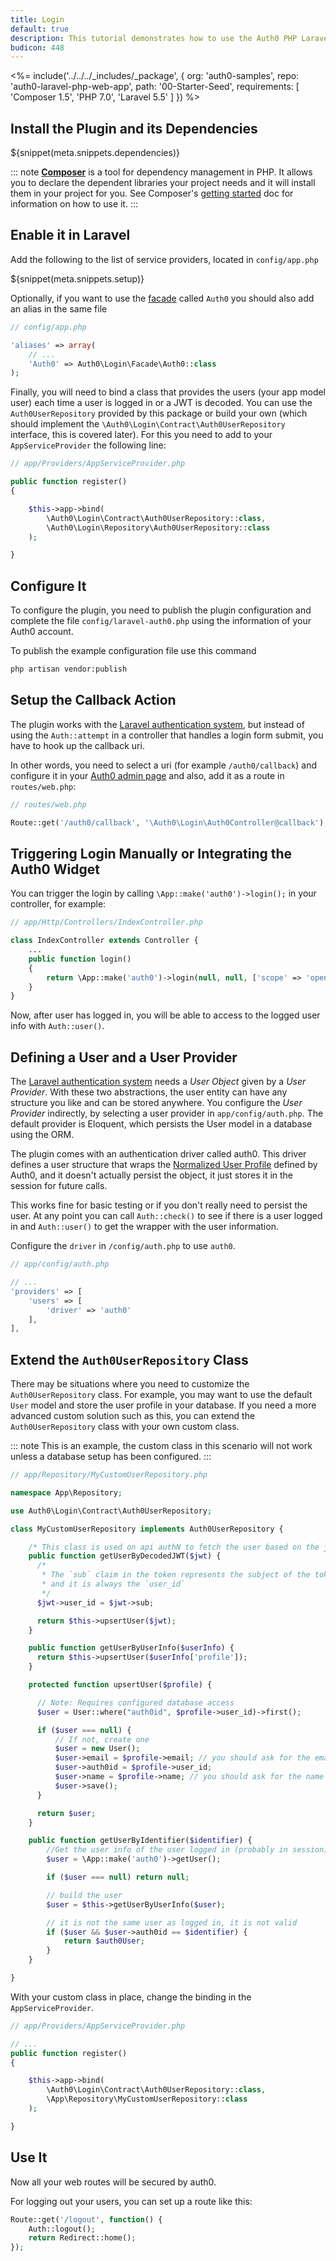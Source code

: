 ```yaml
---
title: Login
default: true
description: This tutorial demonstrates how to use the Auth0 PHP Laravel SDK to add authentication and authorization to your web app.
budicon: 448
---
```


<%= include('../../../_includes/_package', {
  org: 'auth0-samples',
  repo: 'auth0-laravel-php-web-app',
  path: '00-Starter-Seed',
  requirements: [
    'Composer 1.5',
    'PHP 7.0',
    'Laravel 5.5'
  ]
}) %>

## Install the Plugin and its Dependencies

${snippet(meta.snippets.dependencies)}

::: note
**[Composer](https://getcomposer.org/)** is a tool for dependency management in PHP. It allows you to declare the dependent libraries your project needs and it will install them in your project for you. See Composer's [getting started](https://getcomposer.org/doc/00-intro.md) doc for information on how to use it.
:::

## Enable it in Laravel

Add the following to the list of service providers, located in `config/app.php`

${snippet(meta.snippets.setup)}

Optionally, if you want to use the [facade](http://laravel.com/docs/facades) called `Auth0` you should also add an alias in the same file

```php
// config/app.php

'aliases' => array(
    // ...
    'Auth0' => Auth0\Login\Facade\Auth0::class
);
```

Finally, you will need to bind a class that provides the users (your app model user) each time a user is logged in or a JWT is decoded. You can use the `Auth0UserRepository` provided by this package or build your own (which should implement the `\Auth0\Login\Contract\Auth0UserRepository` interface, this is covered later).
For this you need to add to your `AppServiceProvider` the following line:


```php
// app/Providers/AppServiceProvider.php

public function register()
{

    $this->app->bind(
        \Auth0\Login\Contract\Auth0UserRepository::class, 
        \Auth0\Login\Repository\Auth0UserRepository::class
    );

}
```

## Configure It

To configure the plugin, you need to publish the plugin configuration and complete the file `config/laravel-auth0.php` using the information of your Auth0 account.

To publish the example configuration file use this command

```bash
php artisan vendor:publish
```

## Setup the Callback Action

The plugin works with the [Laravel authentication system](https://laravel.com/docs/5.3/authentication), but instead of using the `Auth::attempt` in a controller that handles a login form submit, you have to hook up the callback uri.

In other words, you need to select a uri (for example `/auth0/callback`) and configure it in your [Auth0 admin page](${manage_url}/#/applications) and also, add it as a route in `routes/web.php`:

```php
// routes/web.php

Route::get('/auth0/callback', '\Auth0\Login\Auth0Controller@callback');
```

## Triggering Login Manually or Integrating the Auth0 Widget

You can trigger the login by calling `\App::make('auth0')->login();` in your controller, for example:

```php
// app/Http/Controllers/IndexController.php

class IndexController extends Controller {
    ...
    public function login()
    {
        return \App::make('auth0')->login(null, null, ['scope' => 'openid profile email'], 'code');
    }
}
```

Now, after user has logged in, you will be able to access to the logged user info with `Auth::user()`.

## Defining a User and a User Provider

The [Laravel authentication system](https://laravel.com/docs/5.5/authentication) needs a *User Object* given by a *User Provider*. With these two abstractions, the user entity can have any structure you like and can be stored anywhere. You configure the *User Provider* indirectly, by selecting a user provider in `app/config/auth.php`. The default provider is Eloquent, which persists the User model in a database using the ORM.

The plugin comes with an authentication driver called auth0. This driver defines a user structure that wraps the [Normalized User Profile](/user-profile) defined by Auth0, and it doesn't actually persist the object, it just stores it in the session for future calls.

This works fine for basic testing or if you don't really need to persist the user. At any point you can call `Auth::check()` to see if there is a user logged in and `Auth::user()` to get the wrapper with the user information.

Configure the `driver` in `/config/auth.php` to use `auth0`.

```php
// app/config/auth.php

// ...
'providers' => [
    'users' => [
        'driver' => 'auth0'
    ],
],
```

## Extend the `Auth0UserRepository` Class

There may be situations where you need to customize the `Auth0UserRepository` class. For example, you may want to use the default `User` model and store the user profile in your database. If you need a more advanced custom solution such as this, you can extend the `Auth0UserRepository` class with your own custom class.

::: note
This is an example, the custom class in this scenario will not work unless a database setup has been configured.
:::

```php
// app/Repository/MyCustomUserRepository.php

namespace App\Repository;

use Auth0\Login\Contract\Auth0UserRepository;

class MyCustomUserRepository implements Auth0UserRepository {

    /* This class is used on api authN to fetch the user based on the jwt.*/
    public function getUserByDecodedJWT($jwt) {
      /*
       * The `sub` claim in the token represents the subject of the token
       * and it is always the `user_id`
       */
      $jwt->user_id = $jwt->sub;

      return $this->upsertUser($jwt);
    }

    public function getUserByUserInfo($userInfo) {
      return $this->upsertUser($userInfo['profile']);
    }

    protected function upsertUser($profile) {

      // Note: Requires configured database access
      $user = User::where("auth0id", $profile->user_id)->first();

      if ($user === null) {
          // If not, create one
          $user = new User();
          $user->email = $profile->email; // you should ask for the email scope
          $user->auth0id = $profile->user_id;
          $user->name = $profile->name; // you should ask for the name scope
          $user->save();
      }

      return $user;
    }

    public function getUserByIdentifier($identifier) {
        //Get the user info of the user logged in (probably in session)
        $user = \App::make('auth0')->getUser();

        if ($user === null) return null;

        // build the user
        $user = $this->getUserByUserInfo($user);

        // it is not the same user as logged in, it is not valid
        if ($user && $user->auth0id == $identifier) {
            return $auth0User;
        }
    }

}
```

With your custom class in place, change the binding in the `AppServiceProvider`.

```php
// app/Providers/AppServiceProvider.php

// ...
public function register()
{

    $this->app->bind(
        \Auth0\Login\Contract\Auth0UserRepository::class, 
        \App\Repository\MyCustomUserRepository::class 
    );

}
```

## Use It

Now all your web routes will be secured by auth0.

For logging out your users, you can set up a route like this:

```php
Route::get('/logout', function() {
    Auth::logout();
    return Redirect::home();
});
```

